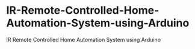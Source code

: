 # IR-Remote-Controlled-Home-Automation-System-using-Arduino
IR Remote Controlled Home Automation System using Arduino
